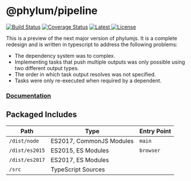 # @phylum/pipeline
[![Build Status](https://travis-ci.org/phylumjs/pipeline.svg?branch=master)](https://travis-ci.org/phylumjs/pipeline)
[![Coverage Status](https://coveralls.io/repos/github/phylumjs/pipeline/badge.svg?branch=master)](https://coveralls.io/github/phylumjs/pipeline?branch=master)
[![Latest](https://img.shields.io/npm/v/@phylum/pipeline.svg?label=latest) ![License](https://img.shields.io/npm/l/@phylum/pipeline.svg?label=license)](https://npmjs.org/package/@phylum/pipeline)

This is a preview of the next major version of phylumjs. It is a complete redesign and is written in typescript to address the following problems:
+ The dependency system was to complex.
+ Implementing tasks that push multiple outputs was only possible using two different output types.
+ The order in which task output resolves was not specified.
+ Tasks were only re-executed when required by a dependent.

### [Documentation](https://phylum.js.org/)

## Packaged Includes
| Path | Type | Entry Point |
|-|-|-|
| `/dist/node` | ES2017, CommonJS Modules | `main` |
| `/dist/es2015` | ES2015, ES Modules | `browser` |
| `/dist/es2017` | ES2017, ES Modules | |
| `/src` | TypeScript Sources | |
